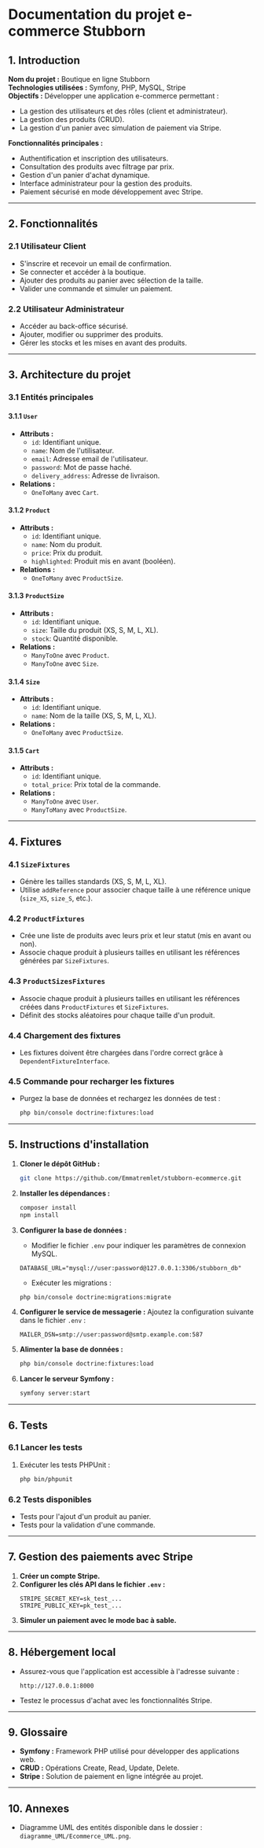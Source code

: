 # Documentation du projet e-commerce Stubborn

## 1. Introduction

**Nom du projet :** Boutique en ligne Stubborn  
**Technologies utilisées :** Symfony, PHP, MySQL, Stripe  
**Objectifs :** Développer une application e-commerce permettant :
- La gestion des utilisateurs et des rôles (client et administrateur).
- La gestion des produits (CRUD).
- La gestion d'un panier avec simulation de paiement via Stripe.

**Fonctionnalités principales :**
- Authentification et inscription des utilisateurs.
- Consultation des produits avec filtrage par prix.
- Gestion d'un panier d'achat dynamique.
- Interface administrateur pour la gestion des produits.
- Paiement sécurisé en mode développement avec Stripe.

---

## 2. Fonctionnalités

### 2.1 Utilisateur Client
- S'inscrire et recevoir un email de confirmation.
- Se connecter et accéder à la boutique.
- Ajouter des produits au panier avec sélection de la taille.
- Valider une commande et simuler un paiement.

### 2.2 Utilisateur Administrateur
- Accéder au back-office sécurisé.
- Ajouter, modifier ou supprimer des produits.
- Gérer les stocks et les mises en avant des produits.

---

## 3. Architecture du projet

### 3.1 Entités principales

#### 3.1.1 `User`
- **Attributs :**
  - `id`: Identifiant unique.
  - `name`: Nom de l'utilisateur.
  - `email`: Adresse email de l'utilisateur.
  - `password`: Mot de passe haché.
  - `delivery_address`: Adresse de livraison.
- **Relations :**
  - `OneToMany` avec `Cart`.

#### 3.1.2 `Product`
- **Attributs :**
  - `id`: Identifiant unique.
  - `name`: Nom du produit.
  - `price`: Prix du produit.
  - `highlighted`: Produit mis en avant (booléen).
- **Relations :**
  - `OneToMany` avec `ProductSize`.

#### 3.1.3 `ProductSize`
- **Attributs :**
  - `id`: Identifiant unique.
  - `size`: Taille du produit (XS, S, M, L, XL).
  - `stock`: Quantité disponible.
- **Relations :**
  - `ManyToOne` avec `Product`.
  - `ManyToOne` avec `Size`.

#### 3.1.4 `Size`
- **Attributs :**
  - `id`: Identifiant unique.
  - `name`: Nom de la taille (XS, S, M, L, XL).
- **Relations :**
  - `OneToMany` avec `ProductSize`.

#### 3.1.5 `Cart`
- **Attributs :**
  - `id`: Identifiant unique.
  - `total_price`: Prix total de la commande.
- **Relations :**
  - `ManyToOne` avec `User`.
  - `ManyToMany` avec `ProductSize`.

---

## 4. Fixtures

### 4.1 `SizeFixtures`
- Génère les tailles standards (XS, S, M, L, XL).
- Utilise `addReference` pour associer chaque taille à une référence unique (`size_XS`, `size_S`, etc.).

### 4.2 `ProductFixtures`
- Crée une liste de produits avec leurs prix et leur statut (mis en avant ou non).
- Associe chaque produit à plusieurs tailles en utilisant les références générées par `SizeFixtures`.

### 4.3 `ProductSizesFixtures`
- Associe chaque produit à plusieurs tailles en utilisant les références créées dans `ProductFixtures` et `SizeFixtures`.
- Définit des stocks aléatoires pour chaque taille d'un produit.

### 4.4 Chargement des fixtures
- Les fixtures doivent être chargées dans l'ordre correct grâce à `DependentFixtureInterface`.

### 4.5 Commande pour recharger les fixtures
- Purgez la base de données et rechargez les données de test :
  ```bash
  php bin/console doctrine:fixtures:load
  ```

---

## 5. Instructions d'installation

1. **Cloner le dépôt GitHub :**
   ```bash
   git clone https://github.com/Emmatremlet/stubborn-ecommerce.git
   ```

2. **Installer les dépendances :**
   ```bash
   composer install
   npm install
   ```

3. **Configurer la base de données :**
   - Modifier le fichier `.env` pour indiquer les paramètres de connexion MySQL.
   ```env
   DATABASE_URL="mysql://user:password@127.0.0.1:3306/stubborn_db"
   ```
   - Exécuter les migrations :
   ```bash
   php bin/console doctrine:migrations:migrate
   ```

4. **Configurer le service de messagerie :**
   Ajoutez la configuration suivante dans le fichier `.env` :
   ```env
   MAILER_DSN=smtp://user:password@smtp.example.com:587
   ```

5. **Alimenter la base de données :**
   ```bash
   php bin/console doctrine:fixtures:load
   ```

6. **Lancer le serveur Symfony :**
   ```bash
   symfony server:start
   ```

---

## 6. Tests

### 6.1 Lancer les tests
1. Exécuter les tests PHPUnit :
   ```bash
   php bin/phpunit
   ```

### 6.2 Tests disponibles
- Tests pour l'ajout d'un produit au panier.
- Tests pour la validation d'une commande.

---

## 7. Gestion des paiements avec Stripe

1. **Créer un compte Stripe.**
2. **Configurer les clés API dans le fichier `.env` :**
   ```env
   STRIPE_SECRET_KEY=sk_test_...
   STRIPE_PUBLIC_KEY=pk_test_...
   ```
3. **Simuler un paiement avec le mode bac à sable.**

---

## 8. Hébergement local

- Assurez-vous que l'application est accessible à l'adresse suivante :
  ```
  http://127.0.0.1:8000
  ```

- Testez le processus d'achat avec les fonctionnalités Stripe.

---

## 9. Glossaire

- **Symfony :** Framework PHP utilisé pour développer des applications web.
- **CRUD :** Opérations Create, Read, Update, Delete.
- **Stripe :** Solution de paiement en ligne intégrée au projet.

---

## 10. Annexes

- Diagramme UML des entités disponible dans le dossier : `diagramme_UML/Ecommerce_UML.png`.


